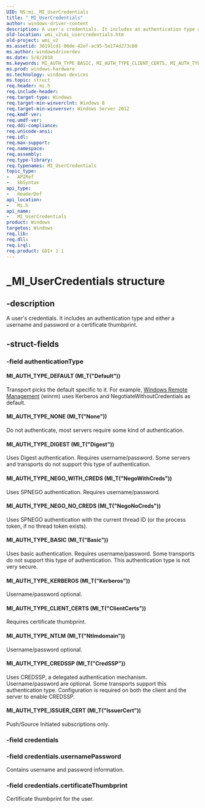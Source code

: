 ```yaml
---
UID: NS:mi._MI_UserCredentials
title: "_MI_UserCredentials"
author: windows-driver-content
description: A user's credentials. It includes an authentication type and either a username and password or a certificate thumbprint.
old-location: wmi_v2\mi_usercredentials.htm
old-project: wmi_v2
ms.assetid: 30191cd1-00de-42ef-ac95-5e174d273c80
ms.author: windowsdriverdev
ms.date: 5/8/2018
ms.keywords: MI_AUTH_TYPE_BASIC, MI_AUTH_TYPE_CLIENT_CERTS, MI_AUTH_TYPE_CREDSSP, MI_AUTH_TYPE_DEFAULT, MI_AUTH_TYPE_DIGEST, MI_AUTH_TYPE_ISSUER_CERT, MI_AUTH_TYPE_KERBEROS, MI_AUTH_TYPE_NEGO_NO_CREDS, MI_AUTH_TYPE_NEGO_WITH_CREDS, MI_AUTH_TYPE_NONE, MI_AUTH_TYPE_NTLM, MI_UserCredentials, MI_UserCredentials structure [Windows Management Infrastructure (MI)], _MI_UserCredentials, mi/MI_UserCredentials, wmi._mi_usercredentials, wmi_v2.mi_usercredentials
ms.prod: windows-hardware
ms.technology: windows-devices
ms.topic: struct
req.header: mi.h
req.include-header: 
req.target-type: Windows
req.target-min-winverclnt: Windows 8
req.target-min-winversvr: Windows Server 2012
req.kmdf-ver: 
req.umdf-ver: 
req.ddi-compliance: 
req.unicode-ansi: 
req.idl: 
req.max-support: 
req.namespace: 
req.assembly: 
req.type-library: 
req.typenames: MI_UserCredentials
topic_type:
-	APIRef
-	kbSyntax
api_type:
-	HeaderDef
api_location:
-	Mi.h
api_name:
-	MI_UserCredentials
product: Windows
targetos: Windows
req.lib: 
req.dll: 
req.irql: 
req.product: GDI+ 1.1
---
```


# _MI_UserCredentials structure


## -description


A user's credentials.  It includes an authentication type and either a username
and password or a certificate thumbprint.


## -struct-fields




### -field authenticationType



#### MI_AUTH_TYPE_DEFAULT (MI_T("Default"))

Transport picks the default specific to it. For example, <a href="https://msdn.microsoft.com/6429e748-e0bf-431a-8989-db5b211665d5">Windows Remote Management</a> (winrm) uses Kerberos and NegotiateWithoutCredentials as default.



#### MI_AUTH_TYPE_NONE (MI_T("None"))

Do not authenticate, most servers require some kind of authentication.



#### MI_AUTH_TYPE_DIGEST (MI_T("Digest"))

Uses Digest authentication. Requires username/password. Some servers and transports do not support this type of authentication.



#### MI_AUTH_TYPE_NEGO_WITH_CREDS (MI_T("NegoWithCreds"))

Uses SPNEGO authentication. Requires username/password.



#### MI_AUTH_TYPE_NEGO_NO_CREDS (MI_T("NegoNoCreds"))

Uses SPNEGO authentication with the current thread ID (or the process token, if no thread token exists).



#### MI_AUTH_TYPE_BASIC (MI_T("Basic"))

Uses basic authentication. Requires username/password. Some transports do not support this type of authentication. This authentication type is not very secure.



#### MI_AUTH_TYPE_KERBEROS (MI_T("Kerberos"))

Username/password optional.



#### MI_AUTH_TYPE_CLIENT_CERTS (MI_T("ClientCerts"))

Requires certificate thumbprint.



#### MI_AUTH_TYPE_NTLM (MI_T("Ntlmdomain"))

Username/password optional.



#### MI_AUTH_TYPE_CREDSSP (MI_T("CredSSP"))

Uses CREDSSP, a delegated authentication mechanism. Username/password are optional. Some transports support this authentication type. Configuration is required on both the client and the server to enable CREDSSP.



#### MI_AUTH_TYPE_ISSUER_CERT (MI_T("IssuerCert"))

Push/Source Initiated subscriptions only.


### -field credentials


### -field credentials.usernamePassword

Contains username and password information.


### -field credentials.certificateThumbprint

Certificate thumbprint for the user.

